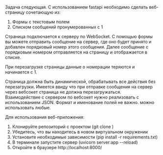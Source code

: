 Задача следующая. С использованием fastapi необходимо сделать веб-страницу сочетающую из:
1. Формы с текстовым полем
2. Списком сообщений пронумерованных с 1

Страница подключается к серверу по WebSocket.
С помощью формы вы можете отправить сообщение на сервер, где оно будет принято
и добавлен порядковый номер этого сообщения.
Далее сообщение с порядковым номером отправляется на страницу и отображается в списке.

При перезагрузке страницы данные о номерации теряются и начинается с 1.

Страница должна быть динамической, обрабатывать все действия без перезагрузки. 
Имеется ввиду что при отправке сообщения на сервер через вебсокет страница не должна перезагружаться.  
Взаимодействие с сервером по вебсокет нужно реализовать с использованием JSON. 
Формат и именование полей не важно. можно использовать любые.


Для использования веб-приложения:

1. Клонируйте репозиторий с проектом (git clone )
2. Убедитесь, что вы находитесь в новом виртуальном окружении
3. Установите необходимые зависимости (pip install -r requirements.txt)
4. В терминале запустите сервер (uvicorn server:app --reload)
5. Откройте в браузере http://localhost:8000/